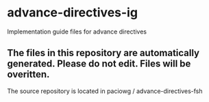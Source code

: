 # advance-directives-ig
Implementation guide files for advance directives

## The files in this repository are automatically generated. Please do not edit. Files will be overitten.

The source repository is located in paciowg / advance-directives-fsh 
